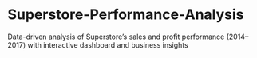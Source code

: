 # Superstore-Performance-Analysis
Data-driven analysis of Superstore’s sales and profit performance (2014–2017) with interactive dashboard and business insights
